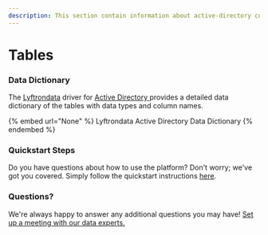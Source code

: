 ```yaml
---
description: This section contain information about active-directory connector tables information
---
```


# Tables

### Data Dictionary

The [Lyftrondata](https://www.lyftrondata.com/) driver for [Active Directory](None/)[ ](https://www.lyftrondata.com/integration/active-directory/)provides a detailed data dictionary of the tables with data types and column names.

{% embed url="None" %}
Lyftrondata Active Directory Data Dictionary
{% endembed %}

### Quickstart Steps

Do you have questions about how to use the platform? Don't worry; we've got you covered. Simply follow the quickstart instructions [here](../README.md).

### Questions? <a href="#questions" id="questions"></a>

We're always happy to answer any additional questions you may have! [Set up a meeting with our data experts.](https://www.lyftrondata.com/book-a-meeting/)

